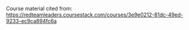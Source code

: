 Course material cited from: https://redteamleaders.coursestack.com/courses/3e9e0212-81dc-49ed-9233-ec9ca894fc6a
